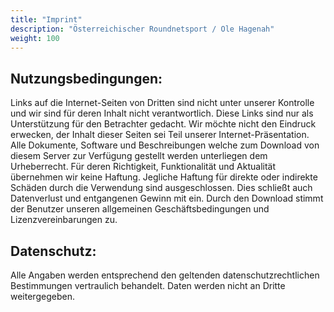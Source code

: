 ```yaml
---
title: "Imprint"
description: "Österreichischer Roundnetsport / Ole Hagenah"
weight: 100
---
```



## Nutzungsbedingungen:

Links auf die Internet-Seiten von Dritten sind nicht unter unserer Kontrolle und wir sind für deren Inhalt nicht verantwortlich. Diese Links sind nur als Unterstützung für den Betrachter gedacht. Wir möchte nicht den Eindruck erwecken, der Inhalt dieser Seiten sei Teil unserer Internet-Präsentation. Alle Dokumente, Software und Beschreibungen welche zum Download von diesem Server zur Verfügung gestellt werden unterliegen dem Urheberrecht. Für deren Richtigkeit, Funktionalität und Aktualität übernehmen wir keine Haftung. Jegliche Haftung für direkte oder indirekte Schäden durch die Verwendung sind ausgeschlossen. Dies schließt auch Datenverlust und entgangenen Gewinn mit ein. Durch den Download stimmt der Benutzer unseren allgemeinen Geschäftsbedingungen und Lizenzvereinbarungen zu.
## Datenschutz:
Alle Angaben werden entsprechend den geltenden datenschutzrechtlichen Bestimmungen vertraulich behandelt.
Daten werden nicht an Dritte weitergegeben.
